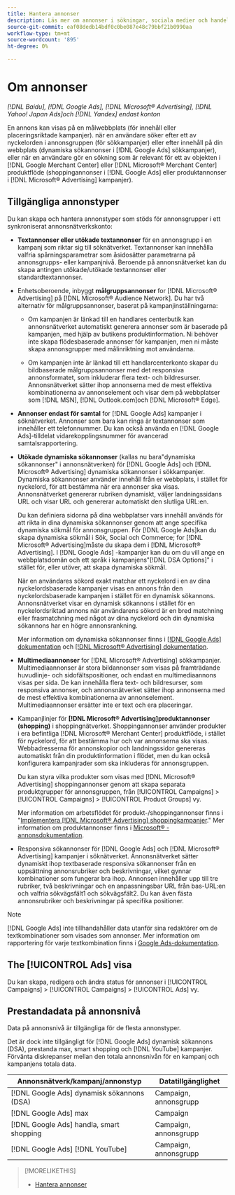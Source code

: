 ```yaml
---
title: Hantera annonser
description: Läs mer om annonser i sökningar, sociala medier och handel, inklusive tillgängliga annonstyper.
source-git-commit: eaf08dedb14bdf0c0be087e48c79bbf21b0990aa
workflow-type: tm+mt
source-wordcount: '895'
ht-degree: 0%

---
```


# Om annonser

*[!DNL Baidu], [!DNL Google Ads], [!DNL Microsoft® Advertising], [!DNL Yahoo! Japan Ads]och [!DNL Yandex] endast konton*

En annons kan visas på en målwebbplats (för innehåll eller placeringsriktade kampanjer). när en användare söker efter ett av nyckelorden i annonsgruppen (för sökkampanjer) eller efter innehåll på din webbplats (dynamiska sökannonser i [!DNL Google Ads] sökkampanjer), eller när en användare gör en sökning som är relevant för ett av objekten i [!DNL Google Merchant Center] eller [!DNL Microsoft® Merchant Center] produktflöde (shoppingannonser i [!DNL Google Ads] eller produktannonser i [!DNL Microsoft® Advertising] kampanjer).

## Tillgängliga annonstyper

Du kan skapa och hantera annonstyper som stöds för annonsgrupper i ett synkroniserat annonsnätverkskonto:

* **Textannonser eller utökade textannonser** för en annonsgrupp i en kampanj som riktar sig till söknätverket. Textannonser kan innehålla valfria spårningsparametrar som åsidosätter parametrarna på annonsgrupps- eller kampanjnivå. Beroende på annonsnätverket kan du skapa antingen utökade/utökade textannonser eller standardtextannonser.

* Enhetsoberoende, inbyggt **målgruppsannonser** for [!DNL Microsoft® Advertising] på [!DNL Microsoft® Audience Network]. Du har två alternativ för målgruppsannonser, baserat på kampanjinställningarna:

   * Om kampanjen är länkad till en handlares centerbutik kan annonsnätverket automatiskt generera annonser som är baserade på kampanjen, med hjälp av butikens produktinformation. Ni behöver inte skapa flödesbaserade annonser för kampanjen, men ni måste skapa annonsgrupper med målinriktning mot användarna.

   * Om kampanjen inte är länkad till ett handlarcenterkonto skapar du bildbaserade målgruppsannonser med det responsiva annonsformatet, som inkluderar flera text- och bildresurser. Annonsnätverket sätter ihop annonserna med de mest effektiva kombinationerna av annonselement och visar dem på webbplatser som [!DNL MSN], [!DNL Outlook.com]och [!DNL Microsoft® Edge].

* **Annonser endast för samtal** for [!DNL Google Ads] kampanjer i söknätverket. Annonser som bara kan ringa är textannonser som innehåller ett telefonnummer. Du kan också använda en [!DNL Google Ads]-tilldelat vidarekopplingsnummer för avancerad samtalsrapportering.

* **Utökade dynamiska sökannonser** (kallas nu bara&quot;dynamiska sökannonser&quot; i annonsnätverken) för [!DNL Google Ads] och [!DNL Microsoft® Advertising] dynamiska sökannonser i sökkampanjer. Dynamiska sökannonser använder innehåll från er webbplats, i stället för nyckelord, för att bestämma när era annonser ska visas. Annonsnätverket genererar rubriken dynamiskt, väljer landningssidans URL och visar URL och genererar automatiskt den slutliga URL:en.

  Du kan definiera sidorna på dina webbplatser vars innehåll används för att rikta in dina dynamiska sökannonser genom att ange specifika dynamiska sökmål för annonsgruppen. För [!DNL Google Ads]kan du skapa dynamiska sökmål i Sök, Social och Commerce; for [!DNL Microsoft® Advertising]måste du skapa dem i [!DNL Microsoft® Advertising]. I [!DNL Google Ads] -kampanjer kan du om du vill ange en webbplatsdomän och ett språk i kampanjens&quot;[!DNL DSA Options]&quot; i stället för, eller utöver, att skapa dynamiska sökmål.

  När en användares sökord exakt matchar ett nyckelord i en av dina nyckelordsbaserade kampanjer visas en annons från den nyckelordsbaserade kampanjen i stället för en dynamisk sökannons. Annonsnätverket visar en dynamisk sökannons i stället för en nyckelordsriktad annons när användarens sökord är en bred matchning eller frasmatchning med något av dina nyckelord och din dynamiska sökannons har en högre annonsrankning.

  Mer information om dynamiska sökannonser finns i [[!DNL Google Ads] dokumentation](https://support.google.com/google-ads/answer/2471185) och [[!DNL Microsoft® Advertising] dokumentation](https://help.ads.microsoft.com/#apex/ads/en/56794).

* **Multimediaannonser** for [!DNL Microsoft® Advertising] sökkampanjer. Multimediaannonser är stora bildannonser som visas på framträdande huvudlinje- och sidofältspositioner, och endast en multimediaannons visas per sida. De kan innehålla flera text- och bildresurser, som responsiva annonser, och annonsnätverket sätter ihop annonserna med de mest effektiva kombinationerna av annonselement. Multimediaannonser ersätter inte er text och era placeringar.

* Kampanjlinjer för **[!DNL Microsoft® Advertising]produktannonser (shopping)** i shoppingnätverket. Shoppingannonser använder produkter i era befintliga [!DNL Microsoft® Merchant Center] produktflöde, i stället för nyckelord, för att bestämma hur och var annonserna ska visas. Webbadresserna för annonskopior och landningssidor genereras automatiskt från din produktinformation i flödet, men du kan också konfigurera kampanjrader som ska inkluderas för annonsgruppen.

  Du kan styra vilka produkter som visas med [!DNL Microsoft® Advertising] shoppingannonser genom att skapa separata produktgrupper för annonsgruppen, från [!UICONTROL Campaigns] > [!UICONTROL Campaigns] > [!UICONTROL Product Groups] vy.

  Mer information om arbetsflödet för produkt-/shoppingannonser finns i &quot;[Implementera [!DNL Microsoft® Advertising] shoppingkampanjer](/help/search-social-commerce/campaign-management/special-campaign-types/microsoft-shopping-campaigns.md).&quot;  Mer information om produktannonser finns i [Microsoft® - annonsdokumentation](https://help.ads.microsoft.com/#apex/3/en/51082).

* Responsiva sökannonser för [!DNL Google Ads] och [!DNL Microsoft® Advertising] kampanjer i söknätverket. Annonsnätverket sätter dynamiskt ihop textbaserade responsiva sökannonser från en uppsättning annonsrubriker och beskrivningar, vilket gynnar kombinationer som fungerar bra ihop. Annonsen innehåller upp till tre rubriker, två beskrivningar och en anpassningsbar URL från bas-URL:en och valfria sökvägsfält1 och sökvägsfält2. Du kan även fästa annonsrubriker och beskrivningar på specifika positioner.

>[!NOTE]
>
>[!DNL Google Ads] inte tillhandahåller data utanför sina redaktörer om de textkombinationer som visades som annonser. Mer information om rapportering för varje textkombination finns i [Google Ads-dokumentation](https://support.google.com/google-ads/answer/7684791).

## The [!UICONTROL Ads] visa

Du kan skapa, redigera och ändra status för annonser i [!UICONTROL Campaigns] > [!UICONTROL Campaigns] > [!UICONTROL Ads] vy.

## Prestandadata på annonsnivå

Data på annonsnivå är tillgängliga för de flesta annonstyper.

Det är dock inte tillgängligt för [!DNL Google Ads] dynamisk sökannons (DSA), prestanda max, smart shopping och [!DNL YouTube] kampanjer. Förvänta diskrepanser mellan den totala annonsnivån för en kampanj och kampanjens totala data.

| Annonsnätverk/kampanj/annonstyp | Datatillgänglighet |
|---|---|
| [!DNL Google Ads] dynamisk sökannons (DSA) | Campaign, annonsgrupp |
| [!DNL Google Ads] max | Campaign |
| [!DNL Google Ads] handla, smart shopping | Campaign, annonsgrupp |
| [!DNL Google Ads] [!DNL YouTube] | Campaign, annonsgrupp |

>[!MORELIKETHIS]
>
>* [Hantera annonser](ad-manage.md)

